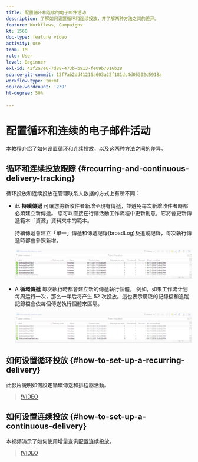 ```yaml
---
title: 配置循环和连续的电子邮件活动
description: 了解如何设置循环和连续投放，并了解两种方法之间的差异。
feature: Workflows, Campaigns
kt: 1560
doc-type: feature video
activity: use
team: TM
role: User
level: Beginner
exl-id: 42f2a7e6-7d88-473b-b913-fe09b7016b28
source-git-commit: 13f7ab2dd41216a603a22f181dc4d06302c5918a
workflow-type: tm+mt
source-wordcount: '239'
ht-degree: 50%

---
```


# 配置循环和连续的电子邮件活动

本教程介绍了如何设置循环和连续投放，以及这两种方法之间的差异。

## 循环和连续投放跟踪 {#recurring-and-continuous-delivery-tracking}

循环投放和连续投放在管理联系人数据的方式上有所不同：

* 此 **持續傳遞** 可讓您將新收件者新增至現有傳遞，並避免每次新增收件者時都必須建立新傳遞。 您可以直接在行銷活動工作流程中更新創意，它將會更新傳遞範本「資源」資料夾中的範本。

   持續傳遞會建立「單一」傳遞和傳遞記錄(broadLog)及追蹤記錄，每次執行傳遞時都會參照新增。

   ![连续投放](/help/assets/delivery_continuous.jpg)

* A **循環傳遞** 每次執行時都會建立新的傳遞執行個體。 例如，如果工作流计划每周运行一次，那么一年后将产生 52 次投放。這也表示廣泛的記錄檔和追蹤記錄檔會依每個傳送執行個體來區隔。

   ![循环投放](/help/assets/delivery_recurring.jpg)

## 如何设置循环投放 {#how-to-set-up-a-recurring-delivery}

此影片說明如何設定循環傳送和排程器活動。

>[!VIDEO](https://video.tv.adobe.com/v/25040?quality=12&learn=on)

## 如何设置连续投放 {#how-to-set-up-a-continuous-delivery}

本视频演示了如何使用增量查询配置连续投放。

>[!VIDEO](https://video.tv.adobe.com/v/25039?quality=12&learn=on)
